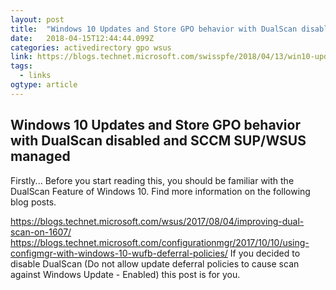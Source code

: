 ```yaml
---
layout: post 
title:  "Windows 10 Updates and Store GPO behavior with DualScan disabled and SCCM SUP/WSUS managed – All about SCCM, Windows 10 and Modern Management" 
date:   2018-04-15T12:44:44.099Z 
categories: activedirectory gpo wsus 
link: https://blogs.technet.microsoft.com/swisspfe/2018/04/13/win10-updates-store-gpos-dualscandisabled-sup-wsus/ 
tags:
  - links
ogtype: article 
---
```


## Windows 10 Updates and Store GPO behavior with DualScan disabled and SCCM SUP/WSUS managed

Firstly...
Before you start reading this, you should be familiar with the DualScan Feature of Windows 10. Find more information on the following blog posts.

https://blogs.technet.microsoft.com/wsus/2017/08/04/improving-dual-scan-on-1607/
https://blogs.technet.microsoft.com/configurationmgr/2017/10/10/using-configmgr-with-windows-10-wufb-deferral-policies/
If you decided to disable DualScan (Do not allow update deferral policies to cause scan against Windows Update - Enabled) this post is for you.

